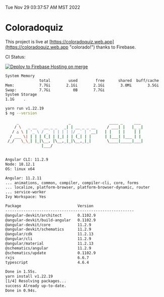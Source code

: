 Tue Nov 29 03:37:57 AM MST 2022

# Coloradoquiz


This project is live at [https://coloradoquiz.web.app](https://coloradoquiz.web.app "colorado!") thanks to Firebase.

CI Status: 

[![Deploy to Firebase Hosting on merge](https://github.com/teamkushal/coloradoquiz/actions/workflows/firebase-hosting-merge.yml/badge.svg)](https://github.com/teamkushal/coloradoquiz/actions/workflows/firebase-hosting-merge.yml)

```bash
System Memory
               total        used        free      shared  buff/cache   available
Mem:           7.7Gi       2.1Gi       2.1Gi       3.0Mi       3.5Gi       5.3Gi
Swap:          7.7Gi          0B       7.7Gi
System Storage
1.1G	.
```
```bash
yarn run v1.22.19
$ ng --version

     _                      _                 ____ _     ___
    / \   _ __   __ _ _   _| | __ _ _ __     / ___| |   |_ _|
   / △ \ | '_ \ / _` | | | | |/ _` | '__|   | |   | |    | |
  / ___ \| | | | (_| | |_| | | (_| | |      | |___| |___ | |
 /_/   \_\_| |_|\__, |\__,_|_|\__,_|_|       \____|_____|___|
                |___/
    

Angular CLI: 11.2.9
Node: 18.12.1
OS: linux x64

Angular: 11.2.11
... animations, common, compiler, compiler-cli, core, forms
... localize, platform-browser, platform-browser-dynamic, router
... service-worker
Ivy Workspace: Yes

Package                         Version
---------------------------------------------------------
@angular-devkit/architect       0.1102.9
@angular-devkit/build-angular   0.1102.9
@angular-devkit/core            11.2.9
@angular-devkit/schematics      11.2.9
@angular/cdk                    11.2.13
@angular/cli                    11.2.9
@angular/material               11.2.13
@schematics/angular             11.2.9
@schematics/update              0.1102.9
rxjs                            6.6.7
typescript                      4.6.4
    
Done in 1.55s.
yarn install v1.22.19
[1/4] Resolving packages...
success Already up-to-date.
Done in 0.94s.
```
```bash
